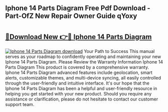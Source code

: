 ## Iphone 14 Parts Diagram Free Pdf Download - Part-OfZ New Repair Owner Guide qYoxy

# <h2><a href="http://dfjk25.blite.top/?on=Iphone+14+Parts+Diagram">🔗Download New 👉🔴 Iphone 14 Parts Diagram</a></h2>

[![Iphone 14 Parts Diagram download](https://i.imgur.com/lujVjoI.png)](http://dfjk25.blite.top/?on=Iphone+14+Parts+Diagram)
Your Path to Success This manual serves as your roadmap to confidently operating and maintaining your new Iphone 14 Parts Diagram. Please Review the Warranty Information Iphone 14 Parts Diagram This product is covered by a comprehensive warranty. Iphone 14 Parts Diagram advanced features include geolocation, smart alerts, customizable themes, and multi-device syncing, all easily controlled through the user-friendly and intuitive interface. It's our hope that the Iphone 14 Parts Diagram has been a helpful and user-friendly resource in helping you get started with your new product. Should you require any assistance or clarification, please do not hesitate to contact our customer support team.
